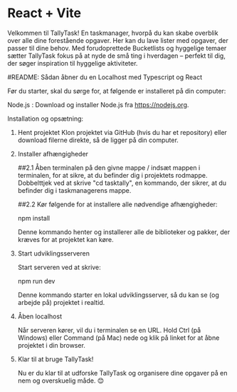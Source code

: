 # React + Vite

Velkommen til TallyTask! En taskmanager, hvorpå du kan skabe overblik over alle dine forestående opgaver. Her kan du lave lister med opgaver, der passer til dine behov. Med forudoprettede Bucketlists og hyggelige temaer sætter TallyTask fokus på at nyde de små ting i hverdagen – perfekt til dig, der søger inspiration til hyggelige aktiviteter.


#README: Sådan åbner du en Localhost med Typescript og React

Før du starter, skal du sørge for, at følgende er installeret på din computer:

Node.js : Download og installer Node.js fra https://nodejs.org.

Installation og opsætning: 

1. Hent projektet
    Klon projektet via GitHub (hvis du har et repository) eller download filerne direkte, så de ligger på din computer.

2. Installer afhængigheder
    
    ##2.1 Åben terminalen på den givne mappe / indsæt mappen i terminalen, for at sikre, at du befinder dig i projektets rodmappe. Dobbelttjek ved at skrive "cd tasktally", en kommando, der sikrer, at du befinder dig i taskmanagerens mappe. 

    ##2.2 Kør følgende for at installere alle nødvendige afhængigheder:
    
    npm install 

    Denne kommando henter og installerer alle de biblioteker og pakker, der kræves for at projektet kan køre.

3. Start udviklingsserveren 

    Start serveren ved at skrive:
    
    npm run dev

    Denne kommando starter en lokal udviklingsserver, så du kan se (og arbejde på) projektet i realtid.

4. Åben localhost

    Når serveren kører, vil du i terminalen se en URL. Hold Ctrl (på Windows) eller Command (på Mac) nede og klik på linket for at åbne projektet i din browser.

5. Klar til at bruge TallyTask!

    Nu er du klar til at udforske TallyTask og organisere dine opgaver på en nem og overskuelig måde. 😊
    


